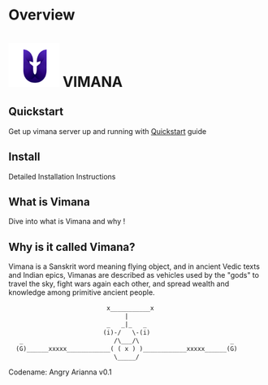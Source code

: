 # Overview

# <img src="https://raw.githubusercontent.com/MDSLab/vimana/master/img/logo.png" alt="logo" width="100"/> VIMANA 


## Quickstart 

Get up vimana server up and running with [Quickstart](quickstart.md) guide

## Install 

Detailed Installation Instructions

## What is Vimana

Dive into what is Vimana and why !

## Why is it called Vimana?

Vimana is a Sanskrit word meaning flying object, and in ancient Vedic texts and Indian epics, Vimanas are described as vehicles used by the "gods" to travel the sky, fight wars again each other, and spread wealth and knowledge among primitive ancient people.

                               x___________x
                                    |
                               _   _|_   _
                              (i)-/   \-(i)
       _                         /\___/\                         _
      (G)______xxxxx____________( ( x ) )____________xxxxx______(G)
                                 \_____/

Codename: Angry Arianna v0.1